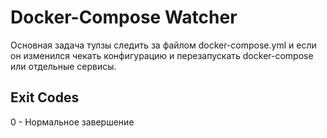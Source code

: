 # Docker-Compose Watcher
Основная задача тулзы следить за файлом docker-compose.yml и если он изменился чекать конфигурацию и перезапускать docker-compose или отдельные сервисы.

## Exit Codes
0 - Нормальное завершение
